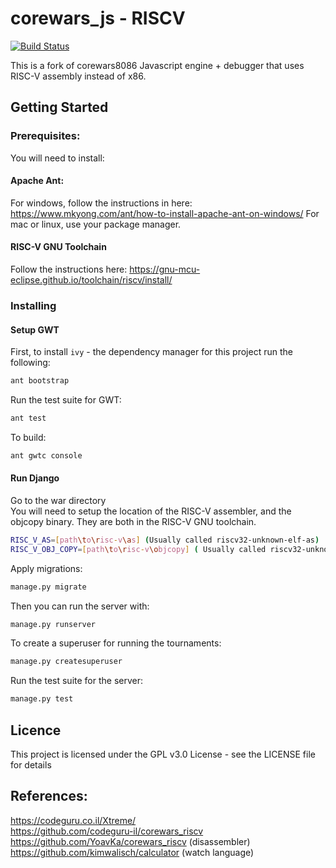 corewars_js - RISCV
===========


[![Build Status](https://travis-ci.com/westerndigitalcorporation/corewars-risc-v.svg?branch=master)](https://travis-ci.com/westerndigitalcorporation/corewars-risc-v)

This is a fork of corewars8086 Javascript engine + debugger that uses RISC-V assembly instead of x86.

 Getting Started
--------
 ### Prerequisites:
You will need to install:
#### Apache Ant:
For windows, follow the instructions in here: https://www.mkyong.com/ant/how-to-install-apache-ant-on-windows/
For mac or linux, use your package manager.
#### RISC-V GNU Toolchain
Follow the instructions here: https://gnu-mcu-eclipse.github.io/toolchain/riscv/install/

 ### Installing
 #### Setup GWT
 First, to install `ivy` - the dependency manager for this project run the following:
```sh
ant bootstrap
```
Run the test suite for GWT:
```sh
ant test
```
 To build:
```sh
ant gwtc console
```
#### Run Django
Go to the war directory  
You will need to setup the location of the RISC-V assembler, and the objcopy binary. They are both in the RISC-V GNU toolchain.
```sh
RISC_V_AS=[path\to\risc-v\as] (Usually called riscv32-unknown-elf-as)
RISC_V_OBJ_COPY=[path\to\risc-v\objcopy] ( Usually called riscv32-unknown-elf-objcopy)
```

Apply migrations:
```sh
manage.py migrate
```

Then you can run the server with:
```sh
manage.py runserver
```

To create a superuser for running the tournaments:
```sh
manage.py createsuperuser
```

Run the test suite for the server:
```sh
manage.py test
```

 ## Licence
This project is licensed under the GPL v3.0 License - see the LICENSE file for details

 References:  
---------- 
https://codeguru.co.il/Xtreme/  
https://github.com/codeguru-il/corewars_riscv  
https://github.com/YoavKa/corewars_riscv    (disassembler)   
https://github.com/kimwalisch/calculator  (watch language)   


